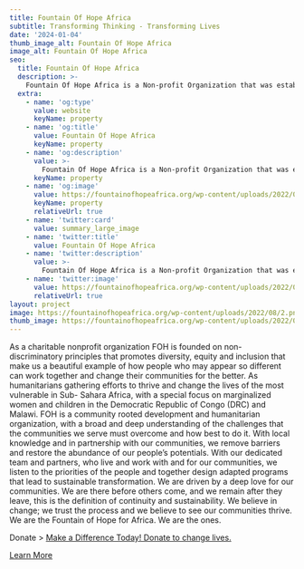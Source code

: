 ```yaml
---
title: Fountain Of Hope Africa
subtitle: Transforming Thinking - Transforming Lives
date: '2024-01-04'
thumb_image_alt: Fountain Of Hope Africa
image_alt: Fountain Of Hope Africa
seo:
  title: Fountain Of Hope Africa
  description: >-
    Fountain Of Hope Africa is a Non-profit Organization that was established since 2010, by Marcel Cirhuza a survivor of war and armed conflicts from the Eastern of the Democratic Republic of Congo. The purpose of FOH is to heal, restore hope, and contribute to building resilient and self-sufficient communities, and promote sustainable development by empowering the most vulnerable through adapted and long-lasting solutions.
  extra:
    - name: 'og:type'
      value: website
      keyName: property
    - name: 'og:title'
      value: Fountain Of Hope Africa
      keyName: property
    - name: 'og:description'
      value: >-
        Fountain Of Hope Africa is a Non-profit Organization that was established since 2010, by Marcel Cirhuza a survivor of war and armed conflicts from the Eastern of the Democratic Republic of Congo. The purpose of FOH is to heal, restore hope, and contribute to building resilient and self-sufficient communities, and promote sustainable development by empowering the most vulnerable through adapted and long-lasting solutions. 
      keyName: property
    - name: 'og:image'
      value: https://fountainofhopeafrica.org/wp-content/uploads/2022/08/2.png
      keyName: property
      relativeUrl: true
    - name: 'twitter:card'
      value: summary_large_image
    - name: 'twitter:title'
      value: Fountain Of Hope Africa
    - name: 'twitter:description'
      value: >-
        Fountain Of Hope Africa is a Non-profit Organization that was established since 2010, by Marcel Cirhuza a survivor of war and armed conflicts from the Eastern of the Democratic Republic of Congo. The purpose of FOH is to heal, restore hope, and contribute to building resilient and self-sufficient communities, and promote sustainable development by empowering the most vulnerable through adapted and long-lasting solutions. 
    - name: 'twitter:image'
      value: https://fountainofhopeafrica.org/wp-content/uploads/2022/08/2.png
      relativeUrl: true
layout: project
image: https://fountainofhopeafrica.org/wp-content/uploads/2022/08/2.png
thumb_image: https://fountainofhopeafrica.org/wp-content/uploads/2022/08/2.png
---
```

As a charitable nonprofit organization FOH is founded on non-discriminatory principles that promotes diversity, equity and inclusion that make us a beautiful example of how people who may appear so different can work together and change their communities for the better. As humanitarians gathering efforts to thrive and change the lives of the most vulnerable in Sub- Sahara Africa, with a special focus on marginalized women and children in the Democratic Republic of Congo (DRC) and Malawi. FOH is a community rooted development and humanitarian organization, with a broad and deep understanding of the challenges that the communities we serve must overcome and how best to do it. With local knowledge and in partnership with our communities, we remove barriers and restore the abundance of our people’s potentials. With our dedicated team and partners, who live and work with and for our communities, we listen to the priorities of the people and together design adapted programs that lead to sustainable transformation. We are driven by a deep love for our communities. We are there before others come, and we remain after they leave, this is the definition of continuity and sustainability. We believe in change; we trust the process and we believe to see our communities thrive. We are the Fountain of Hope for Africa. We are the ones.

Donate > [Make a Difference Today! Donate to change lives.](https://fountainofhopeafrica.org/donation/)

[Learn More](https://fountainofhopeafrica.org/who-we-are/)

